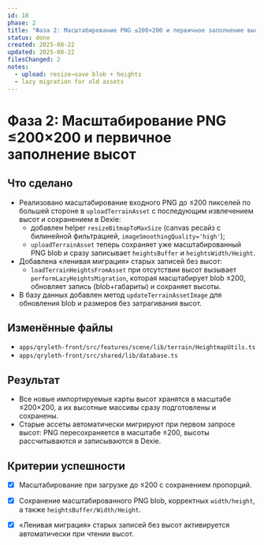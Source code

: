 ```yaml
---
id: 18
phase: 2
title: "Фаза 2: Масштабирование PNG ≤200×200 и первичное заполнение высот"
status: done
created: 2025-08-22
updated: 2025-08-22
filesChanged: 2
notes:
  - upload: resize→save blob + heights
  - lazy migration for old assets
---
```


# Фаза 2: Масштабирование PNG ≤200×200 и первичное заполнение высот

## Что сделано
- Реализовано масштабирование входного PNG до ≤200 пикселей по большей стороне в `uploadTerrainAsset` с последующим извлечением высот и сохранением в Dexie:
  - добавлен helper `resizeBitmapToMaxSize` (canvas ресайз с билинейной фильтрацией, `imageSmoothingQuality='high'`);
  - `uploadTerrainAsset` теперь сохраняет уже масштабированный PNG blob и сразу записывает `heightsBuffer` и `heightsWidth/Height`.
- Добавлена «ленивая миграция» старых записей без высот:
  - `loadTerrainHeightsFromAsset` при отсутствии высот вызывает `performLazyHeightsMigration`, которая масштабирует blob ≤200, обновляет запись (blob+габариты) и сохраняет высоты.
- В базу данных добавлен метод `updateTerrainAssetImage` для обновления blob и размеров без затрагивания высот.

## Изменённые файлы
- `apps/qryleth-front/src/features/scene/lib/terrain/HeightmapUtils.ts`
- `apps/qryleth-front/src/shared/lib/database.ts`

## Результат
- Все новые импортируемые карты высот хранятся в масштабе ≤200×200, а их высотные массивы сразу подготовлены и сохранены.
- Старые ассеты автоматически мигрируют при первом запросе высот: PNG пересохраняется в масштабе ≤200, высоты рассчитываются и записываются в Dexie.

## Критерии успешности
- [x] Масштабирование при загрузке до ≤200 с сохранением пропорций.
- [x] Сохранение масштабированного PNG blob, корректных `width/height`, а также `heightsBuffer/Width/Height`.
- [x] «Ленивая миграция» старых записей без высот активируется автоматически при чтении высот.

